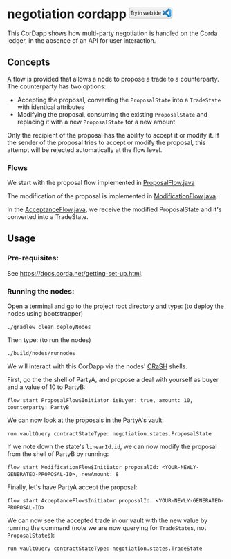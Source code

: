 # negotiation cordapp [<img src="../../webIDE.png" height=25 />](https://ide.corda.net/?folder=/home/coder/samples-java/Advanced/negotiation-cordapp)

This CorDapp shows how multi-party negotiation is handled on the Corda ledger, in the absence of an API for user
interaction.

## Concepts

A flow is provided that allows a node to propose a trade to a counterparty. The counterparty has two options:

* Accepting the proposal, converting the `ProposalState` into a `TradeState` with identical attributes
* Modifying the proposal, consuming the existing `ProposalState` and replacing it with a new `ProposalState` for a new
  amount

Only the recipient of the proposal has the ability to accept it or modify it. If the sender of the proposal tries to
accept or modify the proposal, this attempt will be rejected automatically at the flow level.

### Flows

We start with the proposal flow implemented in [ProposalFlow.java](./workflows/src/main/java/negotiation/flows/ProposalFlow.java)


The modification of the proposal is implemented in [ModificationFlow.java](./workflows/src/main/java/negotiation/flows/ModificationFlow.java#L42-L49).


In the [AcceptanceFlow.java](./workflows/src/main/java/negotiation/flows/AcceptanceFlow.java#L42-L75), we receive the modified ProposalState and it's converted into a TradeState.



## Usage

### Pre-requisites:

See https://docs.corda.net/getting-set-up.html.


### Running the nodes:

Open a terminal and go to the project root directory and type: (to deploy the nodes using bootstrapper)
```
./gradlew clean deployNodes
```
Then type: (to run the nodes)
```
./build/nodes/runnodes
```

We will interact with this CorDapp via the nodes' [CRaSH](https://docs.corda.net/docs/corda-os/shell.html) shells.

First, go the the shell of PartyA, and propose a deal with yourself as buyer and a value of 10 to PartyB:

    flow start ProposalFlow$Initiator isBuyer: true, amount: 10, counterparty: PartyB

We can now look at the proposals in the PartyA's vault:

    run vaultQuery contractStateType: negotiation.states.ProposalState

If we note down the state's `linearId.id`, we can now modify the proposal from the shell of PartyB by running:

    flow start ModificationFlow$Initiator proposalId: <YOUR-NEWLY-GENERATED-PROPOSAL-ID>, newAmount: 8

Finally, let's have PartyA accept the proposal:

    flow start AcceptanceFlow$Initiator proposalId: <YOUR-NEWLY-GENERATED-PROPOSAL-ID>

We can now see the accepted trade in our vault with the new value by running the command (note we are now querying for
`TradeState`s, not `ProposalState`s):

    run vaultQuery contractStateType: negotiation.states.TradeState
